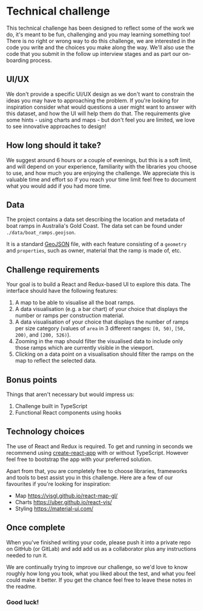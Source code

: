 # Technical challenge

This technical challenge has been designed to reflect some of the work we do, it's meant to be fun, challenging and you may learning something too! There is no right or wrong way to do this challenge, we are interested in the code you write and the choices you make along the way. We'll also use the code that you submit in the follow up interview stages and as part our on-boarding process.

## UI/UX

We don't provide a specific UI/UX design as we don't want to constrain the ideas you may have to approaching the problem. If you're looking for inspiration consider what would questions a user might want to answer with this dataset, and how the UI will help them do that. The requirements give some hints - using charts and maps - but don't feel you are limited, we love to see innovative approaches to design!

## How long should it take?

We suggest around 6 hours or a couple of evenings, but this is a soft limit, and will depend on your experience, familiarity with the libraries you choose to use, and how much you are enjoying the challenge. We appreciate this is valuable time and effort so if you reach your time limit feel free to document what you would add if you had more time.

## Data

The project contains a data set describing the location and metadata of boat ramps in Australia's Gold Coast. The data set can be found under `./data/boat_ramps.geojson`.

It is a standard [GeoJSON](http://geojson.org/) file, with each feature consisting of a `geometry` and `properties`, such as owner, material that the ramp is made of, etc.

## Challenge requirements

Your goal is to build a React and Redux-based UI to explore this data. The interface should have the following features:

1. A map to be able to visualise all the boat ramps.
2. A data visualisation (e.g. a bar chart) of your choice that displays the number or ramps per construction material.
3. A data visualisation of your choice that displays the number of ramps per size category (values of `area` in 3 different ranges: `[0, 50)`, `[50, 200)`, and `[200, 526)`).
4. Zooming in the map should filter the visualised data to include only those ramps which are currently visible in the viewport.
5. Clicking on a data point on a visualisation should filter the ramps on the map to reflect the selected data.

## Bonus points

Things that aren't necessary but would impress us:

1. Challenge built in TypeScript
2. Functional React components using hooks

## Technology choices

The use of React and Redux is required. To get and running in seconds we recommend using [create-react-app](https://github.com/facebook/create-react-app) with or without TypeScript. However feel free to bootstrap the app with your preferred solution.

Apart from that, you are completely free to choose libraries, frameworks and tools to best assist you in this challenge. Here are a few of our favourites if you're looking for inspiration:

- Map https://visgl.github.io/react-map-gl/
- Charts https://uber.github.io/react-vis/
- Styling https://material-ui.com/

## Once complete

When you've finished writing your code, please push it into a private repo on GitHub (or GitLab) and add add us as a collaborator plus any instructions needed to run it.

We are continually trying to improve our challenge, so we'd love to know roughly how long you took, what you liked about the test, and what you feel could make it better. If you get the chance feel free to leave these notes in the readme.

### Good luck!

